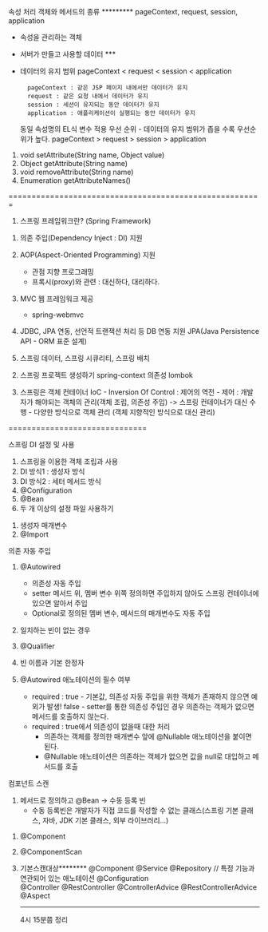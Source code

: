 속성 처리 객체와 메서드의 종류 *********
pageContext, request, session, application

- 속성을 관리하는 객체
- 서버가 만들고 사용할 데이터 ***
- 데이터의 유지 범위
    pageContext < request < session < application

        pageContext : 같은 JSP 페이지 내에서만 데이터가 유지
        request : 같은 요청 내에서 데이터가 유지
        session : 세션이 유지되는 동안 데이터가 유지
        application : 애플리케이션이 실행되는 동안 데이터가 유지

    동일 속성명의 EL식 변수 적용 우선 순위 - 데이터의 유지 범위가 좁을 수록 우선순위가 높다.
    pageContext > request > session > application

1. void setAttribute(String name, Object value)
2. Object getAttribute(String name)
3. void removeAttribute(String name)
4. Enumeration getAttributeNames()

=======================================================

1. 스프링 프레임워크란?
(Spring Framework)

1) 의존 주입(Dependency Inject : DI) 지원
2) AOP(Aspect-Oriented Programming) 지원
    - 관점 지향 프로그래밍
	- 프록시(proxy)와 관련
        : 대신하다, 대리하다.
	
3) MVC 웹 프레임워크 제공
	- spring-webmvc 
	
4) JDBC, JPA 연동, 선언적 트랜잭션 처리 등 DB 연동 지원	
JPA(Java Persistence API - ORM 표준 설계)

5) 스프링 데이터,  스프링 시큐리티, 스프링 배치


2. 스프링 프로젝트 생성하기
	spring-context 의존성 
	lombok
	
3. 스프링은 객체 컨테이너
	IoC - Inversion Of Control : 제어의 역전 
		- 제어 : 개발자가 해야되는 객체의 관리(객체 조립, 의존성 주입) -> 스프링 컨테이너가 대신 수행
    	- 다양한 방식으로 객체 관리 (객체 지향적인 방식으로 대신 관리)
		
==============================

스프링 DI 설정 및 사용
1. 스프링을 이용한 객체 조립과 사용
2. DI 방식1 : 생성자 방식
3. DI 방식2 : 세터 메서드 방식
4. @Configuration
5. @Bean 	
6. 두 개 이상의 설정 파일 사용하기
1) 생성자 매개변수
2) @Import  


의존 자동 주입
1. @Autowired
	- 의존성 자동 주입 
	- setter 메서드 위, 멤버 변수 위쪽 정의하면 주입하지 않아도 스프링 컨테이너에 있으면 알아서 주입
	- Optional로 정의된 멤버 변수, 메서드의 매개변수도 자동 주입

2. 일치하는 빈이 없는 경우
3. @Qualifier
4. 빈 이름과 기본 한정자
5. @Autowired 애노테이션의 필수 여부
    - required : true - 기본값, 의존성 자동 주입을 위한 객체가 존재하지 않으면 예외가 발생!
                 false - setter를 통한 의존성 주입인 경우 의존하는 객체가 없으면 메서드를 호출하지 않는다.
    - required : true에서 의존성이 없을때 대한 처리
        - 의존하는 객체를 정의한 매개변수 앞에 @Nullable 애노테이션을 붙이면 된다.
        - @Nullable 애노테이션은 의존하는 객체가 없으면 값을 null로 대입하고 메서드를 호출

컴포넌트 스캔
1) 메서드로 정의하고 @Bean -> 수동 등록 빈
    - 수동 등록빈은 개발자가 직접 코드를 작성할 수 없는 클래스(스프링 기본 클래스, 자바, JDK 기본 클래스, 외부 라이브러리...)

1. @Component
2. @ComponentScan
3. 기본스캔대상********
    @Component
    @Service
    @Repository
    // 특정 기능과 연관되어 있는 애노테이션
    @Configuration      
    @Controller
    @RestController
    @ControllerAdvice
    @RestControllerAdvice
    @Aspect

    ********

    4시 15분쯤 정리


